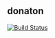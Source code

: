 ## donaton
[![Build Status](https://travis-ci.org/walkant-team/donaton.svg?branch=master)](https://travis-ci.org/walkant-team/donaton)
